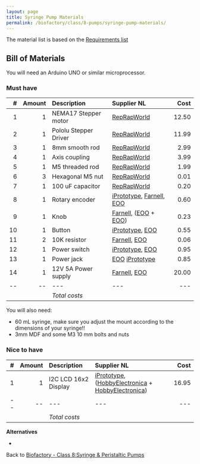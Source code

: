 ```yaml
---
layout: page
title: Syringe Pump Materials
permalink: /biofactory/class/8-pumps/syringe-pump-materials/
---
```


The material list is based on the [Requirements list](/biofactory/class/8-pumps/requirements/)

## Bill of Materials

You will need an Arduino UNO or similar microprocessor.

### Must have 

|#|Amount|Description|Supplier NL|Cost|
|-:|----:|:---------|:-------|---:|
|1|1|NEMA17 Stepper motor|[RepRapWorld](http://reprapworld.com/?products_details&products_id=94&cPath=1614)|12.50|
|2|1|Pololu Stepper Driver|[RepRapWorld](http://reprapworld.com/?products_details&products_id=356)|11.99
|3|1|8mm smooth rod|[RepRapWorld](http://reprapworld.com/?products_details&products_id=342&cPath=1655)|2.99|
|4|1|Axis coupling|[RepRapWorld](http://reprapworld.com/?products_details&products_id=417&cPath=1655)|3.99|
|5|1|M5 threaded rod|[RepRapWorld](http://reprapworld.com/?products_details&products_id=394&cPath=1595_1638)|1.99|
|6|3|Hexagonal M5 nut|[RepRapWorld](http://reprapworld.com/?products_details&products_id=416&cPath=1595_1597_1636)|0.01|
|7|1|100 uF capacitor|[RepRapWorld](http://reprapworld.com/?products_details&products_id=45&cPath=1591_1600_1603)|0.20|
|8|1|Rotary encoder|[iPrototype](https://iprototype.nl/products/components/buttons-switches/rotary-encoder-rgb), [Farnell](http://nl.farnell.com/alps/ec12e1240406/encoder-vertical-12mm-12det-12ppr/dp/2065052), [EOO](http://www.eoo-bv.nl/index.php?_a=viewProd&productId=9553)|0.60|
|9|1|Knob|[Farnell](http://nl.farnell.com/multicomp/cr-r4-7/knob-soft-touch-d-shaft-black/dp/1440012?ost=1440012), ([EOO](http://www.eoo-bv.nl/index.php?_a=viewProd&productId=6065) + [EOO](http://www.eoo-bv.nl/index.php?_a=viewProd&productId=11139))|0.23|
|10|1|Button|[iPrototype](https://iprototype.nl/products/components/buttons-switches/momentary-push-button), [EOO](http://www.eoo-bv.nl/index.php?_a=viewProd&productId=14721)|0.55|
|11|2|10K resistor|[Farnell](http://nl.farnell.com/te-connectivity/cfr16j10k/resistor-carbon-10k-0-25w-5/dp/2329474), [EOO](http://www.eoo-bv.nl/index.php?_a=viewProd&productId=7016)|0.06|
|12|1|Power switch|[iPrototype](https://iprototype.nl/products/components/buttons-switches/rocker-switch-large), [EOO](http://www.eoo-bv.nl/index.php?_a=viewProd&productId=11596)|0.95|
|13|1|Power jack|[EOO](http://www.eoo-bv.nl/index.php?_a=viewProd&productId=3298) [iPrototype](https://iprototype.nl/products/accessoires/power/DC-barrel-jack-adapter)|0.85|
|14|1|12V 5A Power supply|[Farnell](http://nl.farnell.com/ideal-power/66ms-00120500-s01-v/psu-12v-5a-earthed-output/dp/2112013), [EOO](http://www.eoo-bv.nl/index.php?_a=viewProd&productId=13247)|20.00|
|--|--|---|---|---|
|||*Total costs*|||

You will also need: 
* 60 mL syringe, make sure you adjust the mount according to the dimensions of your syringe!!
* 3mm MDF and some M3 10 mm bolts and nuts

### Nice to have

|#|Amount|Description|Supplier NL|Cost|
|-:|----:|:---------|:-------|---:|
|1|1|I2C LCD 16x2 Display|[iPrototype](https://iprototype.nl/products/components/led-lcd/lcd16x2-I2C-BL), ([HobbyElectronica](http://www.hobbyelectronica.nl/product/hd44780-16x2-karakters-lcd-display-module-blauw-backlight/) + [HobbyElectronica](http://www.hobbyelectronica.nl/product/i2c-lcd-interface-voor-16x2-en-20x4-displays/))|16.95|
|--|--|---|---|---|
|||*Total costs*|||

**Alternatives**

* 

Back to [Biofactory - Class 8:Syringe & Peristaltic Pumps](/biofactory/class/8-pumps/)
